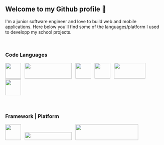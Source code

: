 ## Welcome to my Github profile 👋

I'm a junior software engineer and love to build web and mobile applications. Here below you'll find some of the languages/platform I used to developp my school projects. 

<br/>

### Code Languages

<img src="https://upload.wikimedia.org/wikipedia/commons/7/7d/Microsoft_.NET_logo.svg" width="50" height="50" /> &nbsp;
<img src="https://storage.googleapis.com/cms-storage-bucket/c823e53b3a1a7b0d36a9.png" width="150" height="50" /> &nbsp;
<img src="https://upload.wikimedia.org/wikipedia/commons/a/a7/React-icon.svg" width="50" height="50" /> &nbsp;
<img src="https://upload.wikimedia.org/wikipedia/fr/2/2e/Java_Logo.svg" width="50" height="50" /> &nbsp;
<img src="https://upload.wikimedia.org/wikipedia/commons/3/39/Scala-full-color.svg" width="100" height="50" /> &nbsp;
<img src="https://upload.wikimedia.org/wikipedia/commons/6/6a/JavaScript-logo.png" width="50" height="50" /> &nbsp;

<br/>

### Framework | Platform

<img src="https://upload.wikimedia.org/wikipedia/fr/6/67/Jakarta_ee_logo_stacked.png" width="50" height="50" /> &nbsp;
<img src="https://upload.wikimedia.org/wikipedia/commons/4/44/Spring_Framework_Logo_2018.svg" width="150" height="25" /> &nbsp;
<img src="https://upload.wikimedia.org/wikipedia/commons/7/79/Docker_%28container_engine%29_logo.png" width="200" height="50" /> &nbsp;



